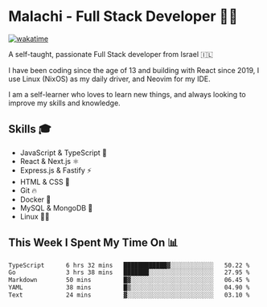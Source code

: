 # Malachi - Full Stack Developer 🚀🔥
[![wakatime](https://wakatime.com/badge/user/112ec769-e669-4b78-a46f-cf4343930741.svg)](https://wakatime.com/@112ec769-e669-4b78-a46f-cf4343930741)

A self-taught, passionate Full Stack developer from Israel 🇮🇱

I have been coding since the age of 13 and building with React since 2019, I use Linux (NixOS) as my daily driver, and Neovim for my IDE.

I am a self-learner who loves to learn new things, and always looking to improve my skills and knowledge.

## Skills 🎓
- JavaScript & TypeScript 💎
- React & Next.js ⚛️
- Express.js & Fastify ⚡️
- HTML & CSS 🎨
- Git 🔥
- Docker 🐳
- MySQL & MongoDB 💾
- Linux 👨‍💻

## This Week I Spent My Time On 📊
<!--START_SECTION:waka-->

```txt
TypeScript      6 hrs 32 mins   ████████████▓░░░░░░░░░░░░   50.22 %
Go              3 hrs 38 mins   ███████░░░░░░░░░░░░░░░░░░   27.95 %
Markdown        50 mins         █▓░░░░░░░░░░░░░░░░░░░░░░░   06.45 %
YAML            38 mins         █▒░░░░░░░░░░░░░░░░░░░░░░░   04.90 %
Text            24 mins         ▓░░░░░░░░░░░░░░░░░░░░░░░░   03.10 %
```

<!--END_SECTION:waka-->
